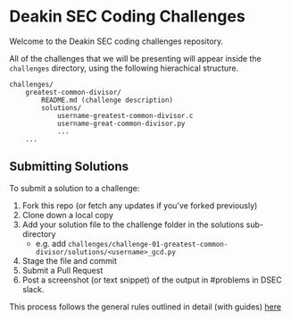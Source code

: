 # Deakin SEC Coding Challenges

Welcome to the Deakin SEC coding challenges repository.

All of the challenges that we will be presenting will appear inside the
`challenges` directory, using the following hierachical structure.

```
challenges/
	greatest-common-divisor/
		README.md (challenge description)
		solutions/
			username-greatest-common-divisor.c
			username-great-common-divisor.py
			...
	...
```

## Submitting Solutions

To submit a solution to a challenge:

1. Fork this repo (or fetch any updates if you've forked previously)
2. Clone down a local copy
3. Add your solution file to the challenge folder in the solutions sub-directory
    - e.g. add `challenges/challenge-01-greatest-common-divisor/solutions/<username>_gcd.py`
4. Stage the file and commit
5. Submit a Pull Request
6. Post a screenshot (or text snippet) of the output in #problems in DSEC slack.

This process follows the general rules outlined in detail (with guides)
[here](https://github.com/deakinsec/deakin-sec-website/wiki/GitHub-Contribution-Workflow)
